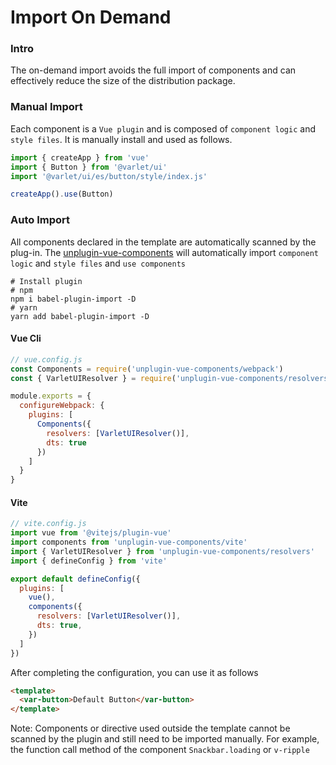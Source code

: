 # Import On Demand

### Intro
The on-demand import avoids the full import of components and can effectively reduce the size of the distribution package.


### Manual Import

Each component is a `Vue plugin` and is composed of `component logic` and `style files`.
It is manually install and used as follows.

```js
import { createApp } from 'vue'
import { Button } from '@varlet/ui'
import '@varlet/ui/es/button/style/index.js'

createApp().use(Button)
```

### Auto Import

All components declared in the template are automatically scanned by the plug-in. 
The [unplugin-vue-components](https://github.com/antfu/unplugin-vue-components) will automatically import `component logic` and `style files` and `use components`

```shell
# Install plugin
# npm
npm i babel-plugin-import -D 
# yarn
yarn add babel-plugin-import -D
```

#### Vue Cli
```js
// vue.config.js
const Components = require('unplugin-vue-components/webpack')
const { VarletUIResolver } = require('unplugin-vue-components/resolvers')

module.exports = {
  configureWebpack: {
    plugins: [
      Components({
        resolvers: [VarletUIResolver()],
        dts: true
      })
    ]
  }
}
```

#### Vite

```js
// vite.config.js
import vue from '@vitejs/plugin-vue'
import components from 'unplugin-vue-components/vite'
import { VarletUIResolver } from 'unplugin-vue-components/resolvers'
import { defineConfig } from 'vite'

export default defineConfig({
  plugins: [
    vue(),
    components({
      resolvers: [VarletUIResolver()],
      dts: true,
    })
  ]
})
```

After completing the configuration, you can use it as follows

```html
<template>
  <var-button>Default Button</var-button>
</template>
```


Note: Components or directive used outside the template cannot be scanned by the plugin and still need to be imported manually. 
For example, the function call method of the component `Snackbar.loading` or `v-ripple`

